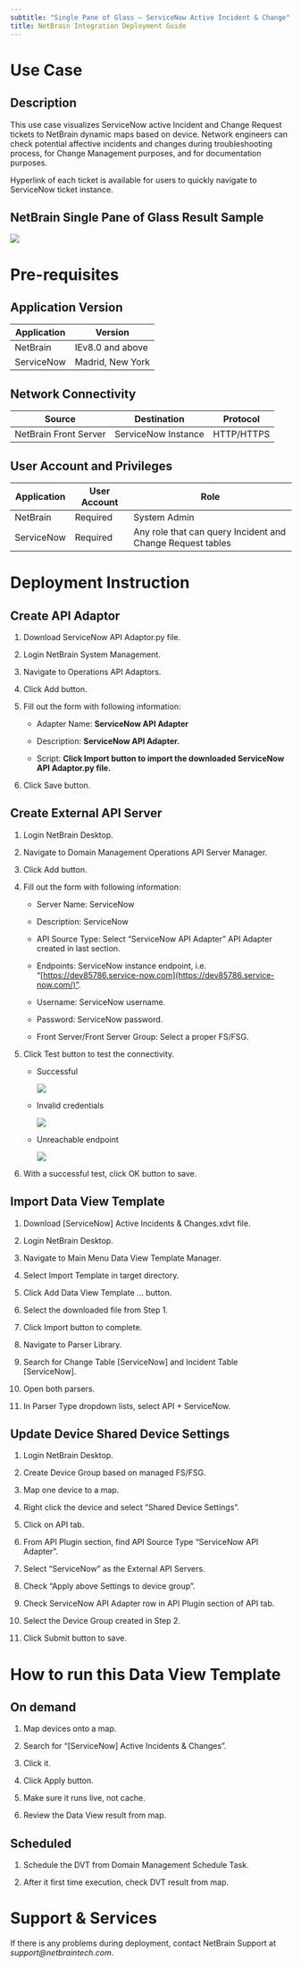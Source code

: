 ```yaml
---
subtitle: "Single Pane of Glass – ServiceNow Active Incident & Change"
title: NetBrain Integration Deployment Guide
---
```


Use Case
========

Description
-----------

This use case visualizes ServiceNow active Incident and Change Request tickets
to NetBrain dynamic maps based on device. Network engineers can check potential
affective incidents and changes during troubleshooting process, for Change
Management purposes, and for documentation purposes.

Hyperlink of each ticket is available for users to quickly navigate to
ServiceNow ticket instance.

NetBrain Single Pane of Glass Result Sample
-------------------------------------------

![](media/848a4ef88f9fd48789c8f68c3fe3ad37.png)

Pre-requisites
==============

Application Version
-------------------

| Application | Version          |
|-------------|------------------|
| NetBrain    | IEv8.0 and above |
| ServiceNow  | Madrid, New York |

Network Connectivity
--------------------

| Source                | Destination         | Protocol   |
|-----------------------|---------------------|------------|
| NetBrain Front Server | ServiceNow Instance | HTTP/HTTPS |

User Account and Privileges
---------------------------

| Application | User Account | Role                                                       |
|-------------|--------------|------------------------------------------------------------|
| NetBrain    | Required     | System Admin                                               |
| ServiceNow  | Required     | Any role that can query Incident and Change Request tables |

Deployment Instruction
======================

Create API Adaptor
------------------

1.  Download ServiceNow API Adaptor.py file.

2.  Login NetBrain System Management.

3.  Navigate to Operations API Adaptors.

4.  Click Add button.

5.  Fill out the form with following information:

    -   Adapter Name: **ServiceNow API Adapter**

    -   Description: **ServiceNow API Adapter.**

    -   Script: **Click Import button to import the downloaded ServiceNow API
        Adaptor.py file.**

6.  Click Save button.

Create External API Server
--------------------------

1.  Login NetBrain Desktop.

2.  Navigate to Domain Management Operations API Server Manager.

3.  Click Add button.

4.  Fill out the form with following information:

    -   Server Name: ServiceNow

    -   Description: ServiceNow

    -   API Source Type: Select “ServiceNow API Adapter” API Adapter created in
        last section.

    -   Endpoints: ServiceNow instance endpoint, i.e.
        “[https://dev85786.service-now.com](https://dev85786.service-now.com/)”.

    -   Username: ServiceNow username.

    -   Password: ServiceNow password.

    -   Front Server/Front Server Group: Select a proper FS/FSG.

5.  Click Test button to test the connectivity.

    -   Successful

        ![](media/0994bb1f580ba4618e542b5ab6fc0473.png)

    -   Invalid credentials

        ![](media/75b0146636c4b3506278ecf0c0142e62.png)

    -   Unreachable endpoint

        ![](media/ad1be56f73976972f787ffcc0810c8fb.png)

6.  With a successful test, click OK button to save.

 Import Data View Template
--------------------------

1.  Download [ServiceNow] Active Incidents & Changes.xdvt file.

2.  Login NetBrain Desktop.

3.  Navigate to Main Menu Data View Template Manager.

4.  Select Import Template in target directory.

5.  Click Add Data View Template … button.

6.  Select the downloaded file from Step 1.

7.  Click Import button to complete.

8.  Navigate to Parser Library.

9.  Search for Change Table [ServiceNow] and Incident Table [ServiceNow].

10. Open both parsers.

11. In Parser Type dropdown lists, select API + ServiceNow.

Update Device Shared Device Settings
------------------------------------

1.  Login NetBrain Desktop.

2.  Create Device Group based on managed FS/FSG.

3.  Map one device to a map.

4.  Right click the device and select “Shared Device Settings”.

5.  Click on API tab.

6.  From API Plugin section, find API Source Type “ServiceNow API Adapter”.

7.  Select “ServiceNow” as the External API Servers.

8.  Check “Apply above Settings to device group”.

9.  Check ServiceNow API Adapter row in API Plugin section of API tab.

10. Select the Device Group created in Step 2.

11. Click Submit button to save.

How to run this Data View Template
==================================

On demand
---------

1.  Map devices onto a map.

2.  Search for “[ServiceNow] Active Incidents & Changes”.

3.  Click it.

4.  Click Apply button.

5.  Make sure it runs live, not cache.

6.  Review the Data View result from map.

Scheduled
---------

1.  Schedule the DVT from Domain Management Schedule Task.

2.  After it first time execution, check DVT result from map.

Support & Services
==================

If there is any problems during deployment, contact NetBrain Support at
*support\@netbraintech.com*.
